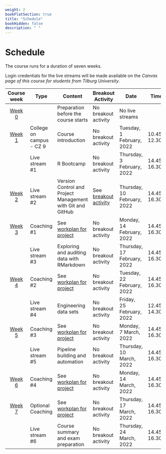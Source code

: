 ```yaml
---
weight: 2
bookFlatSection: true
title: "Schedule"
bookHidden: false
description: " "
---
```


# Schedule

The course runs for a duration of seven weeks.
 <!--, which consists of
- five weeks dedicated to skill-building, and
- three weeks dedicated to working on a team project.-->

Login credentials for the live streams will be made available on the *Canvas page of this course for students from Tilburg University*.



Course week|Type|Content|Breakout Activity|Date|Time
|:-:|---------|---------|--------------|------------------|---------------------|
|[Week 0](../../modules/prep)      | | Preparation before the course starts   |No breakout activity|No live streams
|[Week 1](../../modules/week1)      |College on campus - CZ 9 |Course introduction  |No breakout activity|Tuesday, 1 February, 2022|10.45-12.30|
|      |Live stream #1 |R Bootcamp |No breakout activity|Thursday, 3 February, 2022|14.45-16.30|
|[Week 2](../../modules/week2)     |Live stream #2 |Version Control and Project Management with Git and GitHub|See [breakout activity](docs/modules/week2/activity)|Thursday, 10 February, 2022|14.45-16.30|
|[Week 3](../../modules/week3)      |Coaching #1 | See [workplan for project](docs/course/project/workplan) |No breakout activity|Monday, 14 February, 2022|14.45-16.30|
|        |Live stream #3 |Exploring and auditing data with RMarkdown |No breakout activity|Thursday, 17 February, 2022|14.45-16.30|
|[Week 4](../../modules/week4)      |Coaching #2 | See [workplan for project](docs/course/project/workplan) |No breakout activity|Tuesday, 22 February, 2022|14.45-16.30|
|      |Live stream #4 | Engineering data sets |No breakout activity|Friday, 25 February, 2022|12.45-14.30|
|[Week 5](../../modules/week5)      |Coaching #3 | See [workplan for project](docs/course/project/workplan) |No breakout activity|Monday, 7 March, 2022|14.45-16.30|
|      |Live stream #5 | Pipeline building and automation |No breakout activity|Thursday, 10 March, 2022|14.45-16.30|
|[Week 6](../../modules/week6)      |Coaching #4 | See [workplan for project](docs/course/project/workplan) |No breakout activity|Monday, 14 March, 2022|14.45-16.30|
|[Week 7](../../modules/week7)      |Optional Coaching | See [workplan for project](docs/course/project/workplan) |No breakout activity|Thursday, 17 March, 2022|14.45-16.30|
|      |Live stream #6 | Course summary and exam preparation  |No breakout activity|Thursday, 24 March, 2022|14.45-16.30|

<!--
Course week|Unit|Mon|Tue|Wed|Thu|Fri|Sat|Sun|
|:-:|:-:|:-:|:-:|:-:|:-:|:-:|:-:|:-:|
|*August 2021*
Week 1|1.1|30|31||||||
|*September 2021*
Week 1|1.1|||1|2|3|4|5|
Week 2|1.2|6|7|8|9|10|11|12
Week 3|1.3|13|14|15|16|17|18|19
Week 4|1.4|20|21|22|23|24|25|26
Week 5|1.5|27|28|29|30|||
|*October 2021*
Week 5|1.5|||||1|2|3
Week 6|1.6|4|5|6|7|8|9|10
Week 7|1.7|11|12|13|14|15|16|17
-->
<!--Week 8|3.7|22|23|24|25|26|27|28
 ||Exams|29|30|31
|*April 2021*
        |  |  |  |  ||1|2|3|4
|    |Exams|  |5|6|7|8|9|10|11
-->
